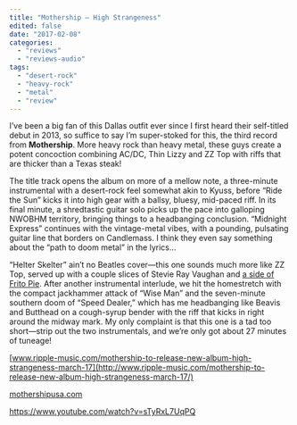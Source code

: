 ```yaml
---
title: "Mothership – High Strangeness"
edited: false
date: "2017-02-08"
categories:
  - "reviews"
  - "reviews-audio"
tags:
  - "desert-rock"
  - "heavy-rock"
  - "metal"
  - "review"
---
```


I’ve been a big fan of this Dallas outfit ever since I first heard their self-titled debut in 2013, so suffice to say I’m super-stoked for this, the third record from **Mothership**. More heavy rock than heavy metal, these guys create a potent concoction combining AC/DC, Thin Lizzy and ZZ Top with riffs that are thicker than a Texas steak!

The title track opens the album on more of a mellow note, a three-minute instrumental with a desert-rock feel somewhat akin to Kyuss, before “Ride the Sun” kicks it into high gear with a ballsy, bluesy, mid-paced riff. In its final minute, a shredtastic guitar solo picks up the pace into galloping NWOBHM territory, bringing things to a headbanging conclusion. “Midnight Express” continues with the vintage-metal vibes, with a pounding, pulsating guitar line that borders on Candlemass. I think they even say something about the “path to doom metal” in the lyrics…

“Helter Skelter” ain’t no Beatles cover—this one sounds much more like ZZ Top, served up with a couple slices of Stevie Ray Vaughan and [a side of Frito Pie](https://burgersbaconandbeer.com/2016/11/20/my-oh-my-its-frito-pie/). After another instrumental interlude, we hit the homestretch with the compact jackhammer attack of “Wise Man” and the seven-minute southern doom of “Speed Dealer,” which has me headbanging like Beavis and Butthead on a cough-syrup bender with the riff that kicks in right around the midway mark. My only complaint is that this one is a tad too short—strip out the two instrumentals, and we’re only got about 27 minutes of tuneage!

[www.ripple-music.com/mothership-to-release-new-album-high-strangeness-march-17](http://www.ripple-music.com/mothership-to-release-new-album-high-strangeness-march-17/)

[mothershipusa.com](http://mothershipusa.com/)

https://www.youtube.com/watch?v=sTyRxL7UqPQ
